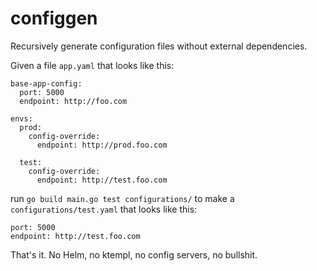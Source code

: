 # configgen
Recursively generate configuration files without external dependencies.

Given a file `app.yaml` that looks like this: 
```
base-app-config:
  port: 5000
  endpoint: http://foo.com
  
envs:
  prod:
    config-override:
      endpoint: http://prod.foo.com
      
  test:
    config-override:
      endpoint: http://test.foo.com
```

run `go build main.go test configurations/` to make a `configurations/test.yaml` that looks like this:

```
port: 5000
endpoint: http://test.foo.com
```

That's it. No Helm, no ktempl, no config servers, no bullshit. 
